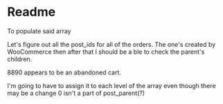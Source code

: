 # Readme

To populate said array


Let's figure out all the post_ids for all of the orders. The one's created by WooCommerce then after that I should be a ble to check the parent's children.


8890 appears to be an abandoned cart.

I'm going to have to assign it to each level of the array even though there may be a change 0 isn't a part of post_parent(?)
